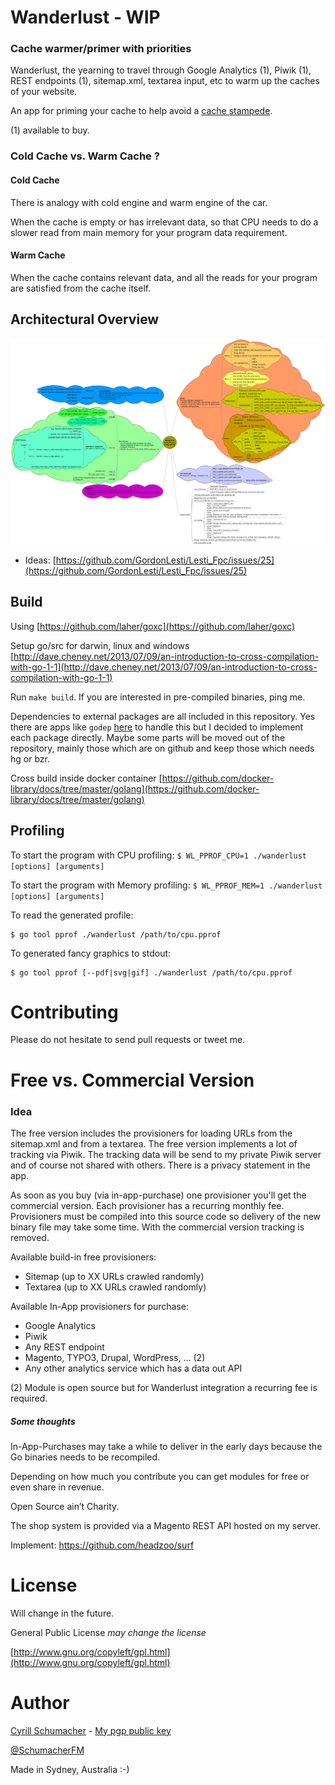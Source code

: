 # Wanderlust - WIP

### Cache warmer/primer with priorities

Wanderlust, the yearning to travel through Google Analytics (1), Piwik (1), 
REST endpoints (1), sitemap.xml, textarea input, etc to warm up the caches of your website.

An app for priming your cache to help avoid a [cache stampede](http://en.wikipedia.org/wiki/Cache_stampede).

(1) available to buy.

### Cold Cache vs. Warm Cache ?

#### Cold Cache

There is analogy with cold engine and warm engine of the car. 

When the cache is empty or has irrelevant data, 
so that CPU needs to do a slower read from main memory 
for your program data requirement.

#### Warm Cache

When the cache contains relevant data, 
and all the reads for your program are satisfied from the cache itself.

## Architectural Overview

![mindmap](https://raw.githubusercontent.com/SchumacherFM/wanderlust/master/mindmap/wanderlust.png)

- Ideas: [https://github.com/GordonLesti/Lesti_Fpc/issues/25](https://github.com/GordonLesti/Lesti_Fpc/issues/25)

## Build

Using [https://github.com/laher/goxc](https://github.com/laher/goxc)

Setup go/src for darwin, linux and windows [http://dave.cheney.net/2013/07/09/an-introduction-to-cross-compilation-with-go-1-1](http://dave.cheney.net/2013/07/09/an-introduction-to-cross-compilation-with-go-1-1)

Run `make build`. If you are interested in pre-compiled binaries, ping me.

Dependencies to external packages are all included in this repository. 
Yes there are apps like `godep` [here](https://coreos.com/blog/godep-for-end-user-go-projects/) 
to handle this but I decided 
to implement each package directly. Maybe some parts will be moved out of the 
repository, mainly those which are on github and keep those which needs hg or bzr.

Cross build inside docker container [https://github.com/docker-library/docs/tree/master/golang](https://github.com/docker-library/docs/tree/master/golang)

## Profiling

To start the program with CPU profiling: `$ WL_PPROF_CPU=1 ./wanderlust [options] [arguments]`

To start the program with Memory profiling: `$ WL_PPROF_MEM=1 ./wanderlust [options] [arguments]`

To read the generated profile:

```
$ go tool pprof ./wanderlust /path/to/cpu.pprof
```

To generated fancy graphics to stdout:

```
$ go tool pprof [--pdf|svg|gif] ./wanderlust /path/to/cpu.pprof
```

# Contributing

Please do not hesitate to send pull requests or tweet me.

# Free vs. Commercial Version

### Idea

The free version includes the provisioners for loading URLs from the sitemap.xml and from a textarea.
The free version implements a lot of tracking via Piwik. The tracking data will be send to my
private Piwik server and of course not shared with others. There is a privacy statement in the app.

As soon as you buy (via in-app-purchase) one provisioner you'll get the commercial version. 
Each provisioner has a recurring monthly fee. Provisioners must be compiled into this source code so delivery 
of the new binary file may take some time. With the commercial version tracking is removed.

Available build-in free provisioners:

- Sitemap (up to XX URLs crawled randomly) 
- Textarea (up to XX URLs crawled randomly)

Available In-App provisioners for purchase:

- Google Analytics
- Piwik
- Any REST endpoint
- Magento, TYPO3, Drupal, WordPress, ... (2)
- Any other analytics service which has a data out API

(2) Module is open source but for Wanderlust integration a recurring fee is required.

##### Some thoughts

In-App-Purchases may take a while to deliver in the early days because the Go binaries needs to be recompiled.

Depending on how much you contribute you can get modules for free or even share in revenue.

Open Source ain’t Charity.

The shop system is provided via a Magento REST API hosted on my server.

Implement: https://github.com/headzoo/surf

# License

Will change in the future.

General Public License *may change the license*

[http://www.gnu.org/copyleft/gpl.html](http://www.gnu.org/copyleft/gpl.html)

# Author

[Cyrill Schumacher](https://github.com/SchumacherFM) - [My pgp public key](http://www.schumacher.fm/cyrill.asc)

[@SchumacherFM](https://twitter.com/SchumacherFM)

Made in Sydney, Australia :-)
